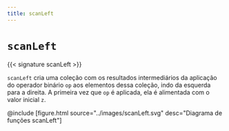 ```yaml
---
title: scanLeft
---
```


# `scanLeft`

{{< signature scanLeft >}}

`scanLeft` cria uma coleção com os resultados intermediários da aplicação do operador binário `op` aos elementos dessa coleção, indo da esquerda para a direita.
A primeira vez que `op` é aplicada, ela é alimentada com o valor inicial `z`.

@include [figure.html source="../images/scanLeft.svg" desc="Diagrama de funções scanLeft"]
